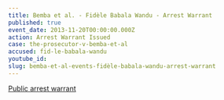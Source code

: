 ```yaml
---
title: Bemba et al. - Fidèle Babala Wandu - Arrest Warrant
published: true
event_date: 2013-11-20T00:00:00.000Z
action: Arrest Warrant Issued
case: the-prosecutor-v-bemba-et-al
accused: fid-le-babala-wandu
youtube_id:
slug: bemba-et-al-events-fidèle-babala-wandu-arrest-warrant
---
```



[Public arrest warrant](http://www.icc-cpi.int/iccdocs/doc/doc1694691.pdf)